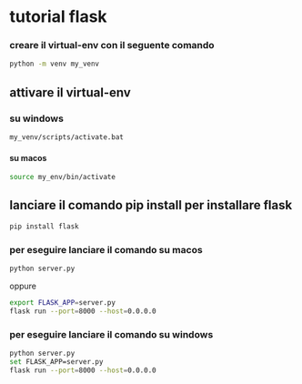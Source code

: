 # tutorial flask

### creare il virtual-env con il seguente comando
```bash
python -m venv my_venv
````

## attivare il virtual-env
### su windows
```bash
my_venv/scripts/activate.bat
```
#### su macos
```bash
source my_env/bin/activate
````

## lanciare il comando pip install per installare flask
```bash
pip install flask
```
    
### per eseguire lanciare il comando su macos
```bash
python server.py
```
oppure
```bash
export FLASK_APP=server.py
flask run --port=8000 --host=0.0.0.0
```

### per eseguire lanciare il comando su windows
```bash
python server.py
set FLASK_APP=server.py
flask run --port=8000 --host=0.0.0.0
```